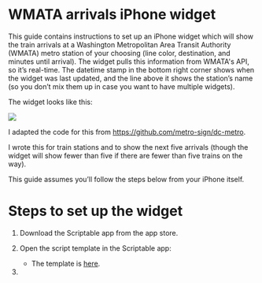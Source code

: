 # WMATA arrivals iPhone widget

This guide contains instructions to set up an iPhone widget which will show the train arrivals at a Washington Metropolitan Area Transit Authority (WMATA) metro station of your choosing (line color, destination, and minutes until arrival). The widget pulls this information from WMATA's API, so it’s real-time. The datetime stamp in the bottom right corner shows when the widget was last updated, and the line above it shows the station’s name (so you don’t mix them up in case you want to have multiple widgets).


The widget looks like this:

![](https://github.com/user-attachments/assets/dd8aaa8c-76a6-4fcf-8a1b-4e570831e1d0)

I adapted the code for this from https://github.com/metro-sign/dc-metro.

I wrote this for train stations and to show the next five arrivals (though the widget will show fewer than five if there are fewer than five trains on the way).

This guide assumes you’ll follow the steps below from your iPhone itself.


# Steps to set up the widget
1. Download the Scriptable app from the app store.

2. Open the script template in the Scriptable app:

    * The template is [here](https://github.com/imperialnolini/WMATA-arrivals/blob/2f9e9bedfd52a0ba3f8fd353298edc277f41f035/2%20WMATA%20ifelse%20w%20loc%20-%20share.scriptable).

3. 


